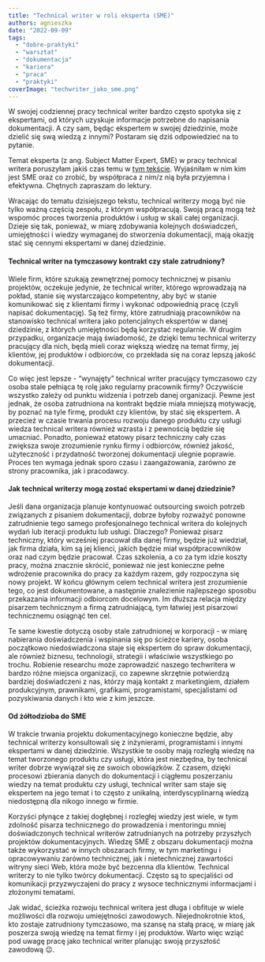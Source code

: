 ```yaml
---
title: "Technical writer w roli eksperta (SME)"
authors: agnieszka
date: "2022-09-09"
tags:
  - "dobre-praktyki"
  - "warsztat"
  - "dokumentacja"
  - "kariera"
  - "praca"
  - "praktyki"
coverImage: "techwriter_jako_sme.png"
---
```


W swojej codziennej pracy technical writer bardzo często spotyka się z
ekspertami, od których uzyskuje informacje potrzebne do napisania dokumentacji.
A czy sam, będąc ekspertem w swojej dziedzinie, może dzielić się swą wiedzą z
innymi? Postaram się dziś odpowiedzieć na to pytanie.

<!--truncate-->

Temat eksperta (z ang. Subject Matter Expert, SME) w pracy technical writera
poruszyłam jakiś czas temu w [tym tekście](http://techwriter.pl/kim-jest-sme/).
Wyjaśniłam w nim kim jest SME oraz co zrobić, by współpraca z nim/z nią była
przyjemna i efektywna. Chętnych zapraszam do lektury.

Wracając do tematu dzisiejszego tekstu, technical writerzy mogą być nie tylko
ważną częścią zespołu, z którym współpracują. Swoją pracą mogą też wspomóc
proces tworzenia produktów i usług w skali całej organizacji. Dzieje się tak,
ponieważ, w miarę zdobywania kolejnych doświadczeń, umiejętności i wiedzy
wymaganej do stworzenia dokumentacji, mają okazję stać się cennymi ekspertami w
danej dziedzinie.

#### Technical writer na tymczasowy kontrakt czy stale zatrudniony?

Wiele firm, które szukają zewnętrznej pomocy technicznej w pisaniu projektów,
oczekuje jedynie, że technical writer, którego wprowadzają na pokład, stanie się
wystarczająco kompetentny, aby być w stanie komunikować się z klientami firmy i
wykonać odpowiednią pracę (czyli napisać dokumentację). Są też firmy, które
zatrudniają pracowników na stanowisko technical writera jako potencjalnych
ekspertów w danej dziedzinie, z których umiejętności będą korzystać regularnie.
W drugim przypadku, organizacje mają świadomość, że dzięki temu technical
writerzy pracujący dla nich, będą mieli coraz większą wiedzę na temat firmy, jej
klientów, jej produktów i odbiorców, co przekłada się na coraz lepszą jakość
dokumentacji.

Co więc jest lepsze - “wynajęty” technical writer pracujący tymczasowo czy osoba
stale pełniąca tę rolę jako regularny pracownik firmy? Oczywiście wszystko
zależy od punktu widzenia i potrzeb danej organizacji. Pewne jest jednak, że
osoba zatrudniona na kontrakt będzie miała mniejszą motywację, by poznać na tyle
firmę, produkt czy klientów, by stać się ekspertem. A przecież w czasie trwania
procesu rozwoju danego produktu czy usługi wiedza technical writera również
wzrasta i z pewnością będzie się umacniać. Ponadto, ponieważ etatowy pisarz
techniczny cały czas zwiększa swoje zrozumienie rynku firmy i odbiorców, również
jakość, użyteczność i przydatność tworzonej dokumentacji ulegnie poprawie.
Proces ten wymaga jednak sporo czasu i zaangażowania, zarówno ze strony
pracownika, jak i pracodawcy.

#### Jak technical writerzy mogą zostać ekspertami w danej dziedzinie?

Jeśli dana organizacja planuje kontynuować outsourcing swoich potrzeb związanych
z pisaniem dokumentacji, dobrze byłoby rozważyć ponowne zatrudnienie tego samego
profesjonalnego technical writera do kolejnych wydań lub iteracji produktu lub
usługi. Dlaczego? Ponieważ pisarz techniczny, który wcześniej pracował dla danej
firmy, będzie już wiedział, jak firma działa, kim są jej klienci, jakich będzie
miał współpracowników oraz nad czym będzie pracował. Czas szkolenia, a co za tym
idzie koszty pracy, można znacznie skrócić, ponieważ nie jest konieczne pełne
wdrożenie pracownika do pracy za każdym razem, gdy rozpoczyna się nowy projekt.
W końcu głównym celem technical writera jest zrozumienie tego, co jest
dokumentowane, a następnie znalezienie najlepszego sposobu przekazania
informacji odbiorcom docelowym. Im dłuższa relacja między pisarzem technicznym a
firmą zatrudniającą, tym łatwiej jest pisarzowi technicznemu osiągnąć ten cel.

Te same kwestie dotyczą osoby stale zatrudnionej w korporacji - w miarę
nabierania doświadczenia i wspinania się po ścieżce kariery, osoba początkowo
niedoświadczona staje się ekspertem do spraw dokumentacji, ale również biznesu,
technologii, strategii i właściwie wszystkiego po trochu. Robienie researchu
może zaprowadzić naszego techwritera w bardzo różne miejsca organizacji, co
zapewne skrzętnie potwierdzą bardziej doświadczeni z nas, którzy mają kontakt z
marketingiem, działem produkcyjnym, prawnikami, grafikami, programistami,
specjalistami od pozyskiwania danych i kto wie z kim jeszcze.

#### Od żółtodzioba do SME

W trakcie trwania projektu dokumentacyjnego konieczne będzie, aby technical
writerzy konsultowali się z inżynierami, programistami i innymi ekspertami w
danej dziedzinie. Wszystkie te osoby mają rozległą wiedzę na temat tworzonego
produktu czy usługi, która jest niezbędna, by technical writer dobrze wywiązał
się ze swoich obowiązków. Z czasem, dzięki procesowi zbierania danych do
dokumentacji i ciągłemu poszerzaniu wiedzy na temat produktu czy usługi,
technical writer sam staje się ekspertem na jego temat i to często z unikalną,
interdyscyplinarną wiedzą niedostępną dla nikogo innego w firmie.

Korzyści płynące z takiej dogłębnej i rozległej wiedzy jest wiele, w tym
zdolność pisarza technicznego do prowadzenia i mentoringu mniej doświadczonych
technical writerów zatrudnianych na potrzeby przyszłych projektów
dokumentacyjnych. Wiedzę SME z obszaru dokumentacji można także wykorzystać w
innych obszarach firmy, w tym marketingu i opracowywaniu zarówno technicznej,
jak i nietechnicznej zawartości witryny sieci Web, która może być bezcenna dla
klientów. Technical writerzy to nie tylko twórcy dokumentacji. Często są to
specjaliści od komunikacji przyzwyczajeni do pracy z wysoce technicznymi
informacjami i złożonymi tematami.

Jak widać, ścieżka rozwoju technical writera jest długa i obfituje w wiele
możliwości dla rozwoju umiejętności zawodowych. Niejednokrotnie ktoś, kto
zostaje zatrudniony tymczasowo, ma szansę na stałą pracę, w miarę jak poszerza
swoją wiedzę na temat firmy i jej produktów. Warto więc wziąć pod uwagę pracę
jako technical writer planując swoją przyszłość zawodową 😉.
